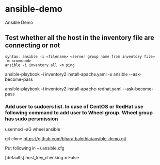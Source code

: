# ansible-demo
Ansible Demo

## Test whether all the host in the inventory file are connecting or not
```
syntax: ansible -i <filename> <server group name from inventory file> -m <command>
ansible -i inventory all -m ping 

```


ansible-playbook -i inventory2 install-apache.yaml -u ansible --ask-become-pass

ansible-playbook -i inventory2 install-apache-redhat.yaml --ask-become-pass


### Add user to sudoers list. In case of CentOS or RedHat use following command to add user to Wheel group. Wheel group has sudo persmission
usermod -aG wheel ansible

 git clone https://github.com/bharatbalothia/ansible-demo.git



Put following in ~/.ansible.cfg

[defaults]
host_key_checking = False
